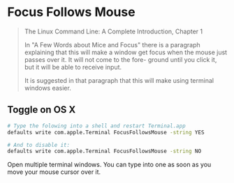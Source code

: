 # Focus Follows Mouse

> The Linux Command Line: A Complete Introduction, Chapter 1
>
> In "A Few Words about Mice and Focus" there is a paragraph
> explaining that this will make a window get focus when the
> mouse just passes over it. It will not come to the fore-
> ground until you click it, but it will be able to receive
> input.
>
> It is suggested in that paragraph that this will make using
> terminal windows easier.

## Toggle on OS X

```sh
# Type the folowing into a shell and restart Terminal.app
defaults write com.apple.Terminal FocusFollowsMouse -string YES

# And to disable it:
defaults write com.apple.Terminal FocusFollowsMouse -string NO
```

Open multiple terminal windows. You can type into one as soon as
you move your mouse cursor over it.
